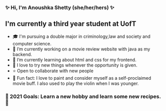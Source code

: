
### ✨ Hi, I'm Anoushka Shetty (she/her/hers) ✨

## I'm currently a third year student at UofT

- 🎓 I'm pursuing a double major in criminology,law and society and computer science.
- 🔭 I’m currently working on a movie review website with java as my backend.
- 🌱 I’m currently learning about html and css for my frontend.
- 💫 I love to try new things whenever the opportunity is given.
- ⭐ Open to collaborate with new people
- 🎠 Fun fact: I love to paint and consider myself as a self-proclaimed movie buff. I also used to play the violin when I was younger.


### 🌸 2021 Goals: Learn a new hobby and learn some new recipes. 🌸
